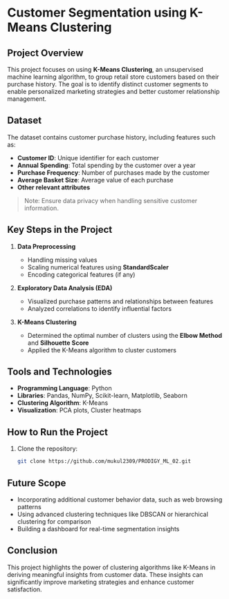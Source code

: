 # Customer Segmentation using K-Means Clustering

## Project Overview
This project focuses on using **K-Means Clustering**, an unsupervised machine learning algorithm, to group retail store customers based on their purchase history. The goal is to identify distinct customer segments to enable personalized marketing strategies and better customer relationship management.

## Dataset
The dataset contains customer purchase history, including features such as:
- **Customer ID**: Unique identifier for each customer
- **Annual Spending**: Total spending by the customer over a year
- **Purchase Frequency**: Number of purchases made by the customer
- **Average Basket Size**: Average value of each purchase
- **Other relevant attributes**

> Note: Ensure data privacy when handling sensitive customer information.

## Key Steps in the Project

1. **Data Preprocessing**
   - Handling missing values
   - Scaling numerical features using **StandardScaler**
   - Encoding categorical features (if any)

2. **Exploratory Data Analysis (EDA)**
   - Visualized purchase patterns and relationships between features
   - Analyzed correlations to identify influential factors

3. **K-Means Clustering**
   - Determined the optimal number of clusters using the **Elbow Method** and **Silhouette Score**
   - Applied the K-Means algorithm to cluster customers



## Tools and Technologies
- **Programming Language**: Python
- **Libraries**: Pandas, NumPy, Scikit-learn, Matplotlib, Seaborn
- **Clustering Algorithm**: K-Means
- **Visualization**: PCA plots, Cluster heatmaps

## How to Run the Project

1. Clone the repository:
   ```bash
   git clone https://github.com/mukul2309/PRODIGY_ML_02.git
   ```

## Future Scope
- Incorporating additional customer behavior data, such as web browsing patterns
- Using advanced clustering techniques like DBSCAN or hierarchical clustering for comparison
- Building a dashboard for real-time segmentation insights

## Conclusion
This project highlights the power of clustering algorithms like K-Means in deriving meaningful insights from customer data. These insights can significantly improve marketing strategies and enhance customer satisfaction.
